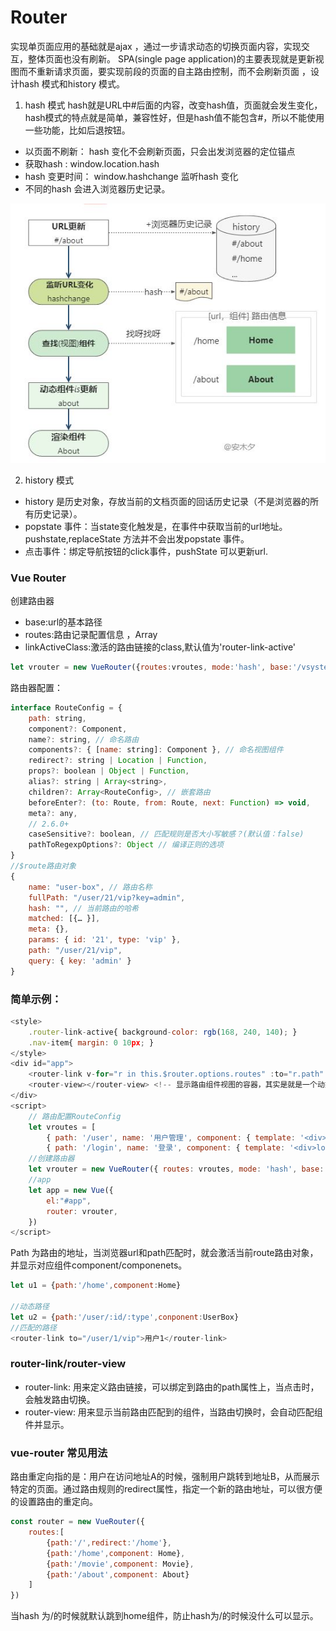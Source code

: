 # Router
实现单页面应用的基础就是ajax ，通过一步请求动态的切换页面内容，实现交互，整体页面也没有刷新。
SPA(single page application)的主要表现就是更新视图而不重新请求页面，要实现前段的页面的自主路由控制，而不会刷新页面 ，设计hash 模式和history 模式。

1. hash 模式
hash就是URL中#后面的内容，改变hash值，页面就会发生变化，hash模式的特点就是简单，兼容性好，但是hash值不能包含#，所以不能使用一些功能，比如后退按钮。
- 以页面不刷新： hash 变化不会刷新页面，只会出发浏览器的定位锚点
- 获取hash :  window.location.hash
- hash 变更时间： window.hashchange 监听hash 变化
- 不同的hash 会进入浏览器历史记录。

![alt text](p3.JPG)

2. history 模式
- history 是历史对象，存放当前的文档页面的回话历史记录（不是浏览器的所有历史记录）。
- popstate 事件：当state变化触发是，在事件中获取当前的url地址。pushstate,replaceState 方法并不会出发popstate 事件。
- 点击事件：绑定导航按钮的click事件，pushState 可以更新url.

### Vue Router 
创建路由器
- base:url的基本路径
- routes:路由记录配置信息 ，Array<RouteConfig>
- linkActiveClass:激活的路由链接的class,默认值为'router-link-active'
```javascript
let vrouter = new VueRouter({routes:vroutes, mode:'hash', base:'/vsystem/'});
```
路由器配置：
```javascript
interface RouteConfig = {
    path: string,
    component?: Component,
    name?: string, // 命名路由
    components?: { [name: string]: Component }, // 命名视图组件
    redirect?: string | Location | Function,
    props?: boolean | Object | Function,
    alias?: string | Array<string>,
    children?: Array<RouteConfig>, // 嵌套路由
    beforeEnter?: (to: Route, from: Route, next: Function) => void,
    meta?: any,
    // 2.6.0+
    caseSensitive?: boolean, // 匹配规则是否大小写敏感？(默认值：false)
    pathToRegexpOptions?: Object // 编译正则的选项
}
//$route路由对象
{
    name: "user-box", // 路由名称
    fullPath: "/user/21/vip?key=admin",
    hash: "", // 当前路由的哈希
    matched: [{… }],
    meta: {},
    params: { id: '21', type: 'vip' },
    path: "/user/21/vip",
    query: { key: 'admin' }
}
```

### 简单示例：
```javascript
<style>
    .router-link-active{ background-color: rgb(168, 240, 140); }
    .nav-item{ margin: 0 10px; }
</style>
<div id="app">
    <router-link v-for="r in this.$router.options.routes" :to="r.path" class="nav-item">{{r.name}}</router-link>
    <router-view></router-view> <!-- 显示路由组件视图的容器，其实是就是一个动态组件 -->
</div>
<script>
    // 路由配置RouteConfig
    let vroutes = [
        { path: '/user', name: '用户管理', component: { template: '<div>user component</div>' } },
        { path: '/login', name: '登录', component: { template: '<div>login component</div>' } }];
    //创建路由器
    let vrouter = new VueRouter({ routes: vroutes, mode: 'hash', base: '/vsystem/' });
    //app
    let app = new Vue({
        el:"#app",
        router: vrouter,
    })
</script>
```

Path 为路由的地址，当浏览器url和path匹配时，就会激活当前route路由对象，并显示对应组件component/componenets。

```javascript
let u1 = {path:'/home',component:Home}

//动态路径
let u2 = {path:'/user/:id/:type',conponent:UserBox}
//匹配的路径
<router-link to="/user/1/vip">用户1</router-link>
```

 ### router-link/router-view

- router-link: 用来定义路由链接，可以绑定到路由的path属性上，当点击时，会触发路由切换。
- router-view: 用来显示当前路由匹配到的组件，当路由切换时，会自动匹配组件并显示。

### vue-router 常见用法
路由重定向指的是：用户在访问地址A的时候，强制用户跳转到地址B，从而展示特定的页面。通过路由规则的redirect属性，指定一个新的路由地址，可以很方便的设置路由的重定向。

```javascript
const router = new VueRouter({
    routes:[
        {path:'/',redirect:'/home'},
        {path:'/home',component: Home},
        {path:'/movie',component: Movie},
        {path:'/about',component: About}
    ]
})
```
当hash 为/的时候就默认跳到home组件，防止hash为/的时候没什么可以显示。
